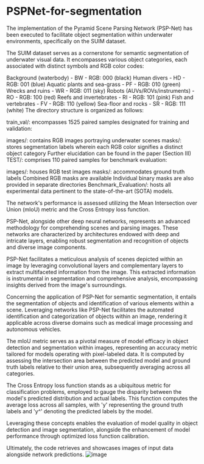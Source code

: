 # PSPNet-for-segmentation

The implementation of the Pyramid Scene Parsing Network (PSP-Net) has been executed to facilitate object segmentation within underwater environments, specifically on the SUIM dataset.

The SUIM dataset serves as a cornerstone for semantic segmentation of underwater visual data. It encompasses various object categories, each associated with distinct symbols and RGB color codes:

Background (waterbody) - BW - RGB: 000 (black)
Human divers - HD - RGB: 001 (blue)
Aquatic plants and sea-grass - PF - RGB: 010 (green)
Wrecks and ruins - WR - RGB: 011 (sky)
Robots (AUVs/ROVs/instruments) - RO - RGB: 100 (red)
Reefs and invertebrates - RI - RGB: 101 (pink)
Fish and vertebrates - FV - RGB: 110 (yellow)
Sea-floor and rocks - SR - RGB: 111 (white)
The directory structure is organized as follows:

train_val/: encompasses 1525 paired samples designated for training and validation:

images/: contains RGB images portraying underwater scenes
masks/: stores segmentation labels wherein each RGB color signifies a distinct object category
Further elucidation can be found in the paper (Section III)
TEST/: comprises 110 paired samples for benchmark evaluation:

images/: houses RGB test images
masks/: accommodates ground truth labels
Combined RGB masks are available
Individual binary masks are also provided in separate directories
Benchmark_Evaluation/: hosts all experimental data pertinent to the state-of-the-art (SOTA) models.

The network's performance is assessed utilizing the Mean Intersection over Union (mIoU) metric and the Cross Entropy loss function.

PSP-Net, alongside other deep neural networks, represents an advanced methodology for comprehending scenes and parsing images. These networks are characterized by architectures endowed with deep and intricate layers, enabling robust segmentation and recognition of objects and diverse image components.

PSP-Net facilitates a meticulous analysis of scenes depicted within an image by leveraging convolutional layers and complementary layers to extract multifaceted information from the image. This extracted information is instrumental in segmentation and comprehensive analysis, encompassing insights derived from the image's surroundings.

Concerning the application of PSP-Net for semantic segmentation, it entails the segmentation of objects and identification of various elements within a scene. Leveraging networks like PSP-Net facilitates the automated identification and categorization of objects within an image, rendering it applicable across diverse domains such as medical image processing and autonomous vehicles.

The mIoU metric serves as a pivotal measure of model efficacy in object detection and segmentation within images, representing an accuracy metric tailored for models operating with pixel-labeled data. It is computed by assessing the intersection area between the predicted model and ground truth labels relative to their union area, subsequently averaging across all categories.

The Cross Entropy loss function stands as a ubiquitous metric for classification problems, employed to gauge the disparity between the model's predicted distribution and actual labels. This function computes the average loss across all samples, with 'y' representing the ground truth labels and 'y^' denoting the predicted labels by the model.

Leveraging these concepts enables the evaluation of model quality in object detection and image segmentation, alongside the enhancement of model performance through optimized loss function calibration.


Ultimately, the code retrieves and showcases images of input data alongside network predictions.
![image](https://github.com/fmirzadeh99/PSPNet-for-segmentation/assets/169579231/8c815fd5-b052-4d7e-a278-20c06977ba8e)




